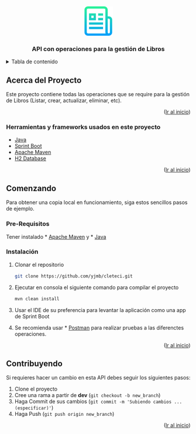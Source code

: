 <div id="top"></div>

<!-- PROJECT LOGO -->
<br />
<div align="center">
  <a href="https://github.com/othneildrew/Best-README-Template">
    <img src="images/logo.png" alt="Logo" width="80" height="80">
  </a>

  <h3 align="center">API con operaciones para la gestión de Libros</h3>

</div>



<!-- TABLE OF CONTENTS -->
<details>
  <summary>Tabla de contenido</summary>
  <ol>
    <li>
      <a href="#about-the-project">Acerca del proyecto</a>
      <ul>
        <li><a href="#built-with">Herramientas y frameworks usados en este proyecto</a></li>
      </ul>
    </li>
    <li>
      <a href="#getting-started">Comenzando</a>
      <ul>
        <li><a href="#prerequisites">Pre-requisitos</a></li>
        <li><a href="#installation">Instalación</a></li>
      </ul>
    </li>
    <li><a href="#contributing">Contribuyendo</a></li>
  </ol>
</details>



<!-- ABOUT THE PROJECT -->
<div id="about-the-project"></div>

## Acerca del Proyecto

Este proyecto contiene todas las operaciones que se require para la gestión de Libros (Listar, crear, actualizar, eliminar, etc). 



<p align="right">(<a href="#top">Ir al inicio</a>)</p>


<div id="built-with"></div>

### Herramientas y frameworks usados en este proyecto

* [Java](https://www.java.com/es/)
* [Sprint Boot](https://spring.io/projects/spring-boot)
* [Apache Maven](https://maven.apache.org/)
* [H2 Database](https://www.h2database.com/html/main.html)


<p align="right">(<a href="#top">Ir al inicio</a>)</p>



<!-- GETTING STARTED -->
<div id="getting-started"></div>

## Comenzando

Para obtener una copia local en funcionamiento, siga estos sencillos pasos de ejemplo.

<div id="prerequisites"></div>

### Pre-Requisitos

Tener instalado * [Apache Maven](https://maven.apache.org/install.html) y * [Java](https://www.java.com/en/download/help/download_options.htm)

<div id="installation"></div>

### Instalación


1. Clonar el repositorio
   ```sh
   git clone https://github.com/yjmb/cleteci.git
   ```
3. Ejecutar en consola el siguiente comando para compilar el proyecto
   ```sh
   mvn clean install
   ```
4. Usar el IDE de su preferencia para levantar la aplicación como una app de Sprint Boot

4. Se recomienda usar * [Postman](https://www.postman.com/) para realizar pruebas a las diferenctes operaciones.






<p align="right">(<a href="#top">Ir al inicio</a>)</p>



<!-- CONTRIBUTING -->
<div id="contributing"></div>

## Contribuyendo

Si requieres hacer un cambio en esta API debes seguir los siguientes pasos:

1. Clone el proyecto
2. Cree una rama a partir de **dev** (`git checkout -b new_branch`)
3. Haga Commit de sus cambios (`git commit -m 'Subiendo cambios ...(especificar)'`)
4. Haga Push  (`git push origin new_branch`)



<p align="right">(<a href="#top">Ir al inicio</a>)</p>



